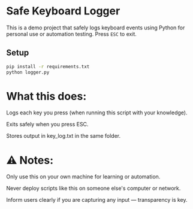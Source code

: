 # Safe Keyboard Logger

This is a demo project that safely logs keyboard events using Python for personal use or automation testing. Press `ESC` to exit.

## Setup

```bash
pip install -r requirements.txt
python logger.py
```


# What this does:

Logs each key you press (when running this script with your knowledge).

Exits safely when you press ESC.

Stores output in key_log.txt in the same folder.

# ⚠️ Notes:

Only use this on your own machine for learning or automation.

Never deploy scripts like this on someone else's computer or network.

Inform users clearly if you are capturing any input — transparency is key.
